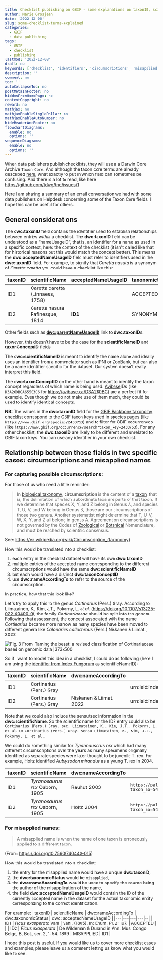 ```yaml
---
title: Checklist publishing on GBIF - some explanations on taxonID, scientificNameID, taxonConceptID, acceptedNameUsageID, nameAccordingTo
author: Marie Grosjean
date: '2022-12-08'
slug: some-checklist-terms-explained
categories:
  - GBIF
  - data publishing
tags:
  - GBIF
  - checklist
  - publishing
lastmod: '2022-12-08'
draft: no
keywords: ['checklist', 'identifiers', 'circumscriptions', 'misapplied names']
description: ''
comment: no
toc: ''
autoCollapseToc: no
postMetaInFooter: no
hiddenFromHomePage: no
contentCopyright: no
reward: no
mathjax: no
mathjaxEnableSingleDollar: no
mathjaxEnableAutoNumber: no
hideHeaderAndFooter: no
flowchartDiagrams:
  enable: no
  options: ''
sequenceDiagrams:
  enable: no
  options: ''
---
```



When data publishers publish checklists, they will use a a Darwin Core Archive `Taxon Core`. And although the taxon core terms are already described [here](https://dwc.tdwg.org/terms/#taxon), what exactly to put in which field can sometimes be confusing. And there is a lot to read, like here https://github.com/tdwg/tnc/issues/1

Here I am sharing a summary of an email conversation we had with some data publishers on Helpdesk concerning some of the Taxon Core fields. I hope this can be useful for others.

## General considerations

The **dwc:taxonID** field contains the identifier used to establish relationships between entries *within* a checklist. The **dwc:taxonID** field can be understood as a “nameUsageID”, that is, an identifier for a name as used in a specific context, here: the context of the checklist (it isn't called like that for historical reasons but this would match the concept better).
This means the **dwc:acceptedNameUsageID** field must refer to identifiers used in the **dwc:taxonID** field. For example, to signify that *Caretta nasuta* is a synonym of *Caretta caretta* you could have a checklist like this:

| taxonID | scientificName | acceptedNameUsageID | taxonomicStatus |
|---|---|---|---|
| ID1 | Caretta caretta (Linnaeus, 1758) |  | ACCEPTED |
| ID2 | Caretta nasuta Rafinesque, 1814 | **ID1** | SYNONYM |

Other fields such as **[dwc:parentNameUsageID](https://dwc.tdwg.org/terms/#dwc:parentNameUsageID)** link to **dwc:taxonID**s.

However, this doesn’t have to be the case for the **scientificNameID** and **taxonConceptID** fields

The **dwc:scientificNameID** is meant to identify the name alone and ideally uses an identifier from a nomenclator such as IPNI or ZooBank, but can also be a name identifier specific for the dataset. Our system doesn’t really interpret this field.

The **dwc:taxonConceptID** on the other hand is meant to identify the taxon concept regardless of which name is being used. [Avibase](https://avibase.bsc-eoc.org/avibase.jsp)IDs (like `D3A260BCA65503C6` for https://avibase.ca/D3A260BC) are a perfect fit for example. Even though we do not make use of them much, they could be used to identify identical concepts. 

**NB:** The values in the **dwc:taxonID** field for the [GBIF Backbone taxonomy checklist](https://doi.org/10.15468/39omei) correspond to the GBIF taxon keys used in species pages (like `https://www.gbif.org/species/2433753`) and to filter for GBIF occurrences (like `https://www.gbif.org/occurrence/search?taxon_key=2433753`). For any other checklist, the **dwc:taxonID** are likely to be different and unrelated to GBIF taxon keys. You can use any identifier in your own checklist.

## Relationship between those fields in two specific cases: circumscriptions and misapplied names

### For capturing possible circumscriptions:

For those of us who need a little reminder:
> In [biological taxonomy](https://en.wikipedia.org/wiki/Taxonomy_(biology)), **circumscription** is the content of a [taxon](https://en.wikipedia.org/wiki/Taxon), that is, the delimitation of which subordinate taxa are parts of that taxon. If we determine that species X, Y, and Z belong in Genus A, and species T, U, V, and W belong in Genus B, those are our circumscriptions of those two genera. Another systematist might determine that T, U, V, W, X, Y, and Z all belong in genus A. Agreement on circumscriptions is not governed by the Codes of [Zoological](https://en.wikipedia.org/wiki/International_Code_of_Zoological_Nomenclature) or [Botanical](https://en.wikipedia.org/wiki/International_Code_of_Botanical_Nomenclature) Nomenclature, and must be reached by scientific consensus.

See: https://en.wikipedia.org/wiki/Circumscription_(taxonomy)

How this would be translated into a checklist:
1. each entry in the checklist dataset will have its own **dwc:taxonID**
2. multiple entries of the accepted name corresponding to the different circumscriptions would have the same **dwc:scientificNameID**
3. but each would have a distinct **dwc:taxonConceptID**
4. use **dwc:nameAccordingTo** to refer to the source of the circumscription.

In practice, how that this look like?

Let's try to apply this to the genus *Cortinarius* (Pers.) Gray. According to Liimatainen, K., Kim, J.T., Pokorny, L. *et al.* (https://doi.org/10.1007/s13225-022-00499-9), the family *Cortinariaceae*  should be split into ten genera. Following that assessment, the concept associated with the name *Cortinarius* became more narrow as many species have been moved to different genera like *Calonarius callochrous* (Pers.) Niskanen & Liimat., 2022.

![Fig. 3 From: Taming the beast: a revised classification of Cortinariaceae based on genomic data  |373x500](/post/2022-12-08-some-checklist-terms-explained/fungi-revised.jpg)

So if I want to model this idea in a checklist, I could do as following (here I am using the [identifier from Index Fungorum](http://www.indexfungorum.org/Names/NamesRecord.asp?RecordID=17391) as scientificNameID):

| taxonID | scientificName | dwc:nameAccordingTo  | scientificNameID  | dwc:taxonConceptID |
|---|---|---|---|--|
| ID1 | Cortinarius (Pers.) Gray |  | urn:lsid:indexfungorum.org:names:17391 | conceptID-1 |
| ID2 | Cortinarius (Pers.) Gray | Niskanen & Liimat., 2022 | urn:lsid:indexfungorum.org:names:17391 | conceptID-2 | 

Note that we could also include the sensu/sec information in the **dwc:scientificName**. So the scientific name for the ID2 entry could also be `Cortinarius (Pers.) Gray. sec. Liimatainen, K., Kim, J.T., Pokorny, L. et al.` or `Cortinarius (Pers.) Gray. sensu Liimatainen, K., Kim, J.T., Pokorny, L. et al.`.

We could do something similar for *Tyrannausorus rex* which had many different circumscriptions over the years as many specimens originally identified as separate species were later thought to be juvenile T. rex. For example, Holtz identified *Aublysodon mirandus* as a young T. rex in 2004.

| taxonID | scientificName | dwc:nameAccordingTo  | scientificNameID  | dwc:taxonConceptID |
|---|---|---|---|--|
| ID1 | *Tyranosaurus rex* Osborn, 1905 | Rauhut 2003 | `https://paleobiodb.org/classic/checkTaxonInfo?taxon_no=54833` | conceptID-16 |
| ID2 | *Tyranosaurus rex* Osborn, 1905 | Holtz 2004 | `https://paleobiodb.org/classic/checkTaxonInfo?taxon_no=54833` | conceptID-18 | 

### For misapplied names:

> A misapplied  name  is when  the  name  of  one  taxon  is  erroneously  applied  to  a  different  taxon.

(From: https://doi.org/10.7560/740440-015)

How this would be translated into a checklist:
1. the entry for the misapplied name would have a unique **dwc:taxonID**,
2. the **dwc:taxonomicStatus** would be `misapplied`,
3. the **dwc:nameAccordingTo** would be used to specify the source being the author of the misapplication of the name,
4. the field **dwc:acceptedNameUsageID** would contain the ID of the currently accepted name in the dataset for the actual taxonomic entity corresponding to the correct identification.

For example:
| taxonID | scientificName | dwc:nameAccordingTo  | dwc:taxonomicStatus  | dwc: acceptedNameUsageID |
|---|---|---|---|--|
| ID1 | *Ficus exasperata* Vahl | Vahl. (1805). In: Enum. Pl. 2: 197. | ACCEPTED |  |
| ID2 | *Ficus exasperata* | De Wildeman & Durand in Ann. Mus. Congo Belge, B, Bot., ser. 2, 1: 54. 1899 | MISAPPLIED | ID1 |


I hope this post is useful. If you would like us to cover more checklist cases and examples, please leave us a comment letting us know what you would like to see.
